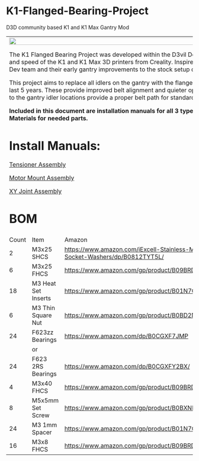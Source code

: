# K1-Flanged-Bearing-Project
D3D community based K1 and K1 Max Gantry Mod

<table>
  <tr>
   <td colspan="4" >



<img src="https://github.com/tlace17/K1-Flanged-Bearing-Project/assets/55593962/1d3fc986-cddd-43e9-8f43-c03784a66536" width="80%" height="80%">


<p>
The K1 Flanged Bearing Project was developed within the D3vil Design (D3D) community as an effort to further advance the precision and speed of the K1 and K1 Max 3D printers from Creality. Inspired by the work of Derrick Darrell and Omran Al Sayed from the D3D Dev team and their early gantry improvements to the stock setup of the K1 and K1 Max.
<p>
This project aims to replace all idlers on the gantry with the flanged bearing variety commonly seen on Voron Design printers over the last 5 years. These provide improved belt alignment and quieter operation at faster speeds. These bearings alongside some changes to the gantry idler locations provide a proper belt path for standard corexy operation.
<p>
<strong>Included in this document are installation manuals for all 3 types of components within the gantry upgrades and a Bill of Materials for needed parts.</strong>
<h1>Install Manuals:</h1>


<p>
<a href="https://docs.google.com/document/u/0/d/1f634rc0oCE0zsnbUDskOYYNibStS-vbxrUdUEM-Z9eU/edit">Tensioner Assembly</a>
<p>
<a href="https://docs.google.com/document/u/0/d/1OAUH_pnmw2NlV73cRtI84WbWtc6erK8xQ9Lfi24KxoA/edit">Motor Mount Assembly</a>
<p>
<a href="https://docs.google.com/document/u/0/d/13FziAajVrfHMsXNUPVWEJ_OhXhJzXreVzjQ5gYJWXsE/edit">XY Joint Assembly</a>
<h1>BOM</h1>


   </td>
  </tr>
  <tr>
   <td>Count
   </td>
   <td>Item
   </td>
   <td>Amazon
   </td>
   <td>AliExpress
   </td>
  </tr>
  <tr>
   <td>2
   </td>
   <td>M3x25 SHCS
   </td>
   <td><a href="https://www.amazon.com/iExcell-Stainless-Metric-Socket-Washers/dp/B0812TYT5L/">https://www.amazon.com/iExcell-Stainless-Metric-Socket-Washers/dp/B0812TYT5L/</a>
   </td>
   <td><a href="https://www.aliexpress.us/item/2251832670224681.html">https://www.aliexpress.us/item/2251832670224681.html</a> <strong>(Select M3)</strong>
   </td>
  </tr>
  <tr>
   <td>6
   </td>
   <td>M3x25 FHCS
   </td>
   <td><a href="https://www.amazon.com/gp/product/B09BRDLF6N/">https://www.amazon.com/gp/product/B09BRDLF6N/</a>
   </td>
   <td><a href="https://www.aliexpress.us/item/3256801607716281.html">https://www.aliexpress.us/item/3256801607716281.html</a> <strong>(Select M3x25)</strong>
   </td>
  </tr>
  <tr>
   <td>18
   </td>
   <td>M3 Heat Set Inserts
   </td>
   <td><a href="https://www.amazon.com/gp/product/B01N7CJMVL/">https://www.amazon.com/gp/product/B01N7CJMVL/</a>
   </td>
   <td><a href="https://www.aliexpress.us/item/3256804437259312.html">https://www.aliexpress.us/item/3256804437259312.html</a> <strong>(Select M3xOD4.6 +5.5mm length)</strong>
   </td>
  </tr>
  <tr>
   <td>6
   </td>
   <td>M3 Thin Square Nut
   </td>
   <td><a href="https://www.amazon.com/gp/product/B0BD2N9KTV/">https://www.amazon.com/gp/product/B0BD2N9KTV/</a>
   </td>
   <td><a href="https://www.aliexpress.us/item/3256804297147723.html">https://www.aliexpress.us/item/3256804297147723.html</a> <strong>(Select M3)</strong>
   </td>
  </tr>
  <tr>
   <td>24
   </td>
   <td>F623zz Bearings
   </td>
   <td><a href="https://www.amazon.com/dp/B0CGXF7JMP">https://www.amazon.com/dp/B0CGXF7JMP</a>
   </td>
   <td><a href="https://www.aliexpress.us/item/2251832201217481.html">https://www.aliexpress.us/item/2251832201217481.html</a><strong> (Select F623ZZ)</strong>
   </td>
  </tr>
  <tr>
   <td>
   </td>
   <td>or
   </td>
   <td>
   </td>
   <td>
   </td>
  </tr>
  <tr>
   <td>24
   </td>
   <td>F623 2RS Bearings
   </td>
   <td><a href="https://www.amazon.com/dp/B0CGXFY2BX/">https://www.amazon.com/dp/B0CGXFY2BX/</a>
   </td>
   <td><a href="https://www.aliexpress.us/item/2255800912664897.html">https://www.aliexpress.us/item/2255800912664897.html</a>
   </td>
  </tr>
  <tr>
   <td>4
   </td>
   <td>M3x40 FHCS
   </td>
   <td><a href="https://www.amazon.com/gp/product/B09BRDLF6N/">https://www.amazon.com/gp/product/B09BRDLF6N/</a>
   </td>
   <td><a href="https://www.aliexpress.us/item/3256801607716281.html">https://www.aliexpress.us/item/3256801607716281.html</a> <strong>(Select M3x40)</strong>
   </td>
  </tr>
  <tr>
   <td>8
   </td>
   <td>M5x5mm Set Screw
   </td>
   <td><a href="https://www.amazon.com/gp/product/B0BXNL9S4D/">https://www.amazon.com/gp/product/B0BXNL9S4D/</a>
   </td>
   <td><a href="https://www.aliexpress.us/item/3256805120444593.html">https://www.aliexpress.us/item/3256805120444593.html</a>
   </td>
  </tr>
  <tr>
   <td>24
   </td>
   <td>M3 1mm Spacer
   </td>
   <td><a href="https://www.amazon.com/gp/product/B01N7CJMVL/">https://www.amazon.com/gp/product/B01N7CJMVL/</a>
   </td>
   <td><a href="https://www.aliexpress.us/item/3256802114850018.html">https://www.aliexpress.us/item/3256802114850018.html</a> <strong>(Select M3x6xThick + 1mm thick)</strong>
   </td>
  </tr>
  <tr>
   <td>16
   </td>
   <td>M3x8 FHCS
   </td>
   <td><a href="https://www.amazon.com/gp/product/B09BRDLF6N/">https://www.amazon.com/gp/product/B09BRDLF6N/</a>
   </td>
   <td><a href="https://www.aliexpress.us/item/3256801607716281.html">https://www.aliexpress.us/item/3256801607716281.html</a> <strong>(Select M3x8)</strong>
   </td>
  </tr>
</table>

